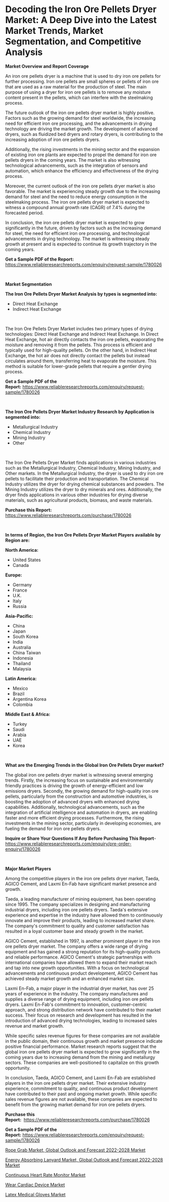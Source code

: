 <p><h1>Decoding the Iron Ore Pellets Dryer Market: A Deep Dive into the Latest Market Trends, Market Segmentation, and Competitive Analysis</h1></p><p><strong>Market Overview and Report Coverage</strong></p>
<p><p>An iron ore pellets dryer is a machine that is used to dry iron ore pellets for further processing. Iron ore pellets are small spheres or pellets of iron ore that are used as a raw material for the production of steel. The main purpose of using a dryer for iron ore pellets is to remove any moisture content present in the pellets, which can interfere with the steelmaking process.</p><p>The future outlook of the iron ore pellets dryer market is highly positive. Factors such as the growing demand for steel worldwide, the increasing need for efficient iron ore processing, and the advancements in drying technology are driving the market growth. The development of advanced dryers, such as fluidized bed dryers and rotary dryers, is contributing to the increasing adoption of iron ore pellets dryers.</p><p>Additionally, the rising investments in the mining sector and the expansion of existing iron ore plants are expected to propel the demand for iron ore pellets dryers in the coming years. The market is also witnessing technological advancements, such as the integration of sensors and automation, which enhance the efficiency and effectiveness of the drying process.</p><p>Moreover, the current outlook of the iron ore pellets dryer market is also favorable. The market is experiencing steady growth due to the increasing demand for steel and the need to reduce energy consumption in the steelmaking process. The iron ore pellets dryer market is expected to witness a compound annual growth rate (CAGR) of 7.4% during the forecasted period.</p><p>In conclusion, the iron ore pellets dryer market is expected to grow significantly in the future, driven by factors such as the increasing demand for steel, the need for efficient iron ore processing, and technological advancements in drying technology. The market is witnessing steady growth at present and is expected to continue its growth trajectory in the coming years.</p></p>
<p><strong>Get a Sample PDF of the Report:</strong> <a href="https://www.reliableresearchreports.com/enquiry/request-sample/1780026">https://www.reliableresearchreports.com/enquiry/request-sample/1780026</a></p>
<p>&nbsp;</p>
<p><strong>Market Segmentation</strong></p>
<p><strong>The Iron Ore Pellets Dryer Market Analysis by types is segmented into:</strong></p>
<p><ul><li>Direct Heat Exchange</li><li>Indirect Heat Exchange</li></ul></p>
<p>&nbsp;</p>
<p><p>The Iron Ore Pellets Dryer Market includes two primary types of drying technologies: Direct Heat Exchange and Indirect Heat Exchange. In Direct Heat Exchange, hot air directly contacts the iron ore pellets, evaporating the moisture and removing it from the pellets. This process is efficient and typically used for high-quality pellets. On the other hand, in Indirect Heat Exchange, the hot air does not directly contact the pellets but instead circulates around them, transferring heat to evaporate the moisture. This method is suitable for lower-grade pellets that require a gentler drying process.</p></p>
<p><strong>Get a Sample PDF of the Report:</strong>&nbsp;<a href="https://www.reliableresearchreports.com/enquiry/request-sample/1780026">https://www.reliableresearchreports.com/enquiry/request-sample/1780026</a></p>
<p>&nbsp;</p>
<p><strong>The Iron Ore Pellets Dryer Market Industry Research by Application is segmented into:</strong></p>
<p><ul><li>Metallurgical Industry</li><li>Chemical Industry</li><li>Mining Industry</li><li>Other</li></ul></p>
<p>&nbsp;</p>
<p><p>The Iron Ore Pellets Dryer Market finds applications in various industries such as the Metallurgical Industry, Chemical Industry, Mining Industry, and Other markets. In the Metallurgical Industry, the dryer is used to dry iron ore pellets to facilitate their production and transportation. The Chemical Industry utilizes the dryer for drying chemical substances and powders. The Mining Industry utilizes the dryer to dry minerals and ores. Additionally, the dryer finds applications in various other industries for drying diverse materials, such as agricultural products, biomass, and waste materials.</p></p>
<p><strong>Purchase this Report:</strong>&nbsp; <a href="https://www.reliableresearchreports.com/purchase/1780026">https://www.reliableresearchreports.com/purchase/1780026</a></p>
<p>&nbsp;</p>
<p><strong>In terms of Region, the Iron Ore Pellets Dryer Market Players available by Region are:</strong></p>
<p>
    <p> <strong> North America: </strong>
        <ul>
            <li>United States</li>
            <li>Canada</li>
        </ul>
        </p> 
    <p> <strong> Europe: </strong>
        <ul>
            <li>Germany</li>
            <li>France</li>
            <li>U.K.</li>
            <li>Italy</li>
            <li>Russia</li>
        </ul>
        </p> 
    <p> <strong> Asia-Pacific: </strong>
        <ul>
            <li>China</li>
            <li>Japan</li>
            <li>South Korea</li>
            <li>India</li>
            <li>Australia</li>
            <li>China Taiwan</li>
            <li>Indonesia</li>
            <li>Thailand</li>
            <li>Malaysia</li>
        </ul>
        </p> 
    <p> <strong> Latin America: </strong>
        <ul>
            <li>Mexico</li>
            <li>Brazil</li>
            <li>Argentina Korea</li>
            <li>Colombia</li>
        </ul>
        </p> 
    <p> <strong> Middle East & Africa: </strong>
        <ul>
            <li>Turkey</li>
            <li>Saudi</li>
            <li>Arabia</li>
            <li>UAE</li>
            <li>Korea</li>
        </ul>
    </p>
    </p>
<p>&nbsp;</p>
<p><strong>What are the Emerging Trends in the Global Iron Ore Pellets Dryer market?</strong></p>
<p><p>The global iron ore pellets dryer market is witnessing several emerging trends. Firstly, the increasing focus on sustainable and environmentally friendly practices is driving the growth of energy-efficient and low emissions dryers. Secondly, the growing demand for high-quality iron ore pellets, particularly from the construction and automotive industries, is boosting the adoption of advanced dryers with enhanced drying capabilities. Additionally, technological advancements, such as the integration of artificial intelligence and automation in dryers, are enabling faster and more efficient drying processes. Furthermore, the rising investments in the mining sector, particularly in developing economies, are fueling the demand for iron ore pellets dryers.</p></p>
<p><strong>Inquire or Share Your Questions If Any Before Purchasing This Report</strong>- <a href="https://www.reliableresearchreports.com/enquiry/pre-order-enquiry/1780026">https://www.reliableresearchreports.com/enquiry/pre-order-enquiry/1780026</a></p>
<p>&nbsp;</p>
<p><strong>Major Market Players</strong></p>
<p><p>Among the competitive players in the iron ore pellets dryer market, Taeda, AGICO Cement, and Laxmi En-Fab have significant market presence and growth.</p><p>Taeda, a leading manufacturer of mining equipment, has been operating since 1995. The company specializes in designing and manufacturing industrial dryers, including iron ore pellets dryers. Taeda's extensive experience and expertise in the industry have allowed them to continuously innovate and improve their products, leading to increased market share. The company's commitment to quality and customer satisfaction has resulted in a loyal customer base and steady growth in the market.</p><p>AGICO Cement, established in 1997, is another prominent player in the iron ore pellets dryer market. The company offers a wide range of drying equipment and has gained a strong reputation for its high-quality products and reliable performance. AGICO Cement's strategic partnerships with international companies have allowed them to expand their market reach and tap into new growth opportunities. With a focus on technological advancements and continuous product development, AGICO Cement has achieved steady market growth and an enhanced market size.</p><p>Laxmi En-Fab, a major player in the industrial dryer market, has over 25 years of experience in the industry. The company manufactures and supplies a diverse range of drying equipment, including iron ore pellets dryers. Laxmi En-Fab's commitment to innovation, customer-centric approach, and strong distribution network have contributed to their market success. Their focus on research and development has resulted in the introduction of advanced drying technologies, leading to increased sales revenue and market growth.</p><p>While specific sales revenue figures for these companies are not available in the public domain, their continuous growth and market presence indicate positive financial performance. Market research reports suggest that the global iron ore pellets dryer market is expected to grow significantly in the coming years due to increasing demand from the mining and metallurgy sectors. These companies are well-positioned to capitalize on this growth opportunity.</p><p>In conclusion, Taeda, AGICO Cement, and Laxmi En-Fab are established players in the iron ore pellets dryer market. Their extensive industry experience, commitment to quality, and continuous product development have contributed to their past and ongoing market growth. While specific sales revenue figures are not available, these companies are expected to benefit from the growing market demand for iron ore pellets dryers.</p></p>
<p><strong>Purchase this Report:</strong>&nbsp;&nbsp;<a href="https://www.reliableresearchreports.com/purchase/1780026">https://www.reliableresearchreports.com/purchase/1780026</a></p>
<p></p>
<p><strong>Get a Sample PDF of the Report:</strong>&nbsp;<a href="https://www.reliableresearchreports.com/enquiry/request-sample/1780026">https://www.reliableresearchreports.com/enquiry/request-sample/1780026</a></p>
<p><p><a href="https://medium.com/@v27092023/rope-grab-market-global-outlook-and-forecast-2022-2028-market-analysis-its-cagr-market-97fbdebf1a6c">Rope Grab Market, Global Outlook and Forecast 2022-2028 Market</a></p><p><a href="https://medium.com/@vidyap2912/energy-absorbing-lanyard-market-global-outlook-and-forecast-2022-2028-market-competitive-eaf711eb1eee">Energy Absorbing Lanyard Market, Global Outlook and Forecast 2022-2028 Market</a></p><p><a href="https://www.linkedin.com/pulse/continuous-heart-rate-monitor-market-size-2023-2030-global-kx8le/">Continuous Heart Rate Monitor Market</a></p><p><a href="https://github.com/dringals/Market-Research-Report-List-1/blob/main/wear-cardiac-device-market.md">Wear Cardiac Device Market</a></p><p><a href="https://www.linkedin.com/pulse/latex-medical-gloves-market-challenges-opportunities-growth-p6the/">Latex Medical Gloves Market</a></p></p>